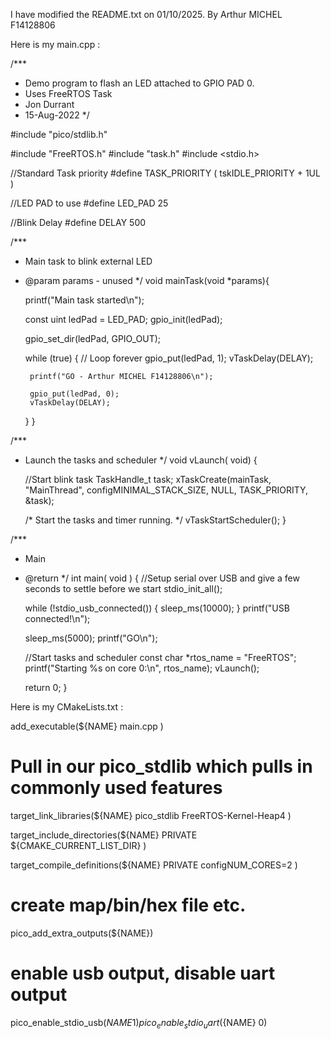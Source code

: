 I have modified the README.txt on 01/10/2025. 
By Arthur MICHEL F14128806

Here is my main.cpp :

/***
 * Demo program to flash an LED attached to GPIO PAD 0.
 * Uses FreeRTOS Task
 * Jon Durrant
 * 15-Aug-2022
 */


#include "pico/stdlib.h"

#include "FreeRTOS.h"
#include "task.h"
#include <stdio.h>


//Standard Task priority
#define TASK_PRIORITY		( tskIDLE_PRIORITY + 1UL )

//LED PAD to use
#define LED_PAD				25

//Blink Delay
#define DELAY				500


/***
 * Main task to blink external LED
 * @param params - unused
 */
void mainTask(void *params){

	printf("Main task started\n");

	const uint ledPad = LED_PAD;
	gpio_init(ledPad);

	gpio_set_dir(ledPad, GPIO_OUT);

	while (true) { // Loop forever
		gpio_put(ledPad, 1);
		vTaskDelay(DELAY);

        printf("GO - Arthur MICHEL F14128806\n");

		gpio_put(ledPad, 0);
		vTaskDelay(DELAY);
	}
}

/***
 * Launch the tasks and scheduler
 */
void vLaunch( void) {

	//Start blink task
    TaskHandle_t task;
    xTaskCreate(mainTask, "MainThread", configMINIMAL_STACK_SIZE, NULL, TASK_PRIORITY, &task);

    /* Start the tasks and timer running. */
    vTaskStartScheduler();
}

/***
 * Main
 * @return
 */
int main( void )
{
	//Setup serial over USB and give a few seconds to settle before we start
    stdio_init_all();

    while (!stdio_usb_connected()) {
        sleep_ms(10000);
    }
    printf("USB connected!\n");

    sleep_ms(5000);
    printf("GO\n");

    //Start tasks and scheduler
    const char *rtos_name = "FreeRTOS";
    printf("Starting %s on core 0:\n", rtos_name);
    vLaunch();


    return 0;
}


Here is my CMakeLists.txt :

add_executable(${NAME}
        main.cpp
        )

# Pull in our pico_stdlib which pulls in commonly used features
target_link_libraries(${NAME} 
	 pico_stdlib
     FreeRTOS-Kernel-Heap4 
	)
	
target_include_directories(${NAME} PRIVATE
    ${CMAKE_CURRENT_LIST_DIR}
     )
     
target_compile_definitions(${NAME} PRIVATE
    configNUM_CORES=2
)

# create map/bin/hex file etc.
pico_add_extra_outputs(${NAME})

# enable usb output, disable uart output
pico_enable_stdio_usb(${NAME} 1)
pico_enable_stdio_uart(${NAME} 0)
